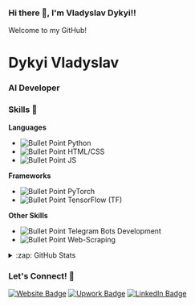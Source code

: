 ### Hi there 👋, I'm Vladyslav Dykyi!!

Welcome to my GitHub!

# Dykyi Vladyslav
### AI Developer

### Skills 🧰

**Languages**
- ![Bullet Point](https://github.com/dykyivladk1/About/blob/c0a57f72a28daef6a7f02ee66105fae26b85f1bd/images/pointer.png) Python
- ![Bullet Point](https://github.com/dykyivladk1/About/blob/c0a57f72a28daef6a7f02ee66105fae26b85f1bd/images/pointer.png) HTML/CSS
- ![Bullet Point](https://github.com/dykyivladk1/About/blob/c0a57f72a28daef6a7f02ee66105fae26b85f1bd/images/pointer.png) JS

**Frameworks**
- ![Bullet Point](https://github.com/dykyivladk1/About/blob/c0a57f72a28daef6a7f02ee66105fae26b85f1bd/images/pointer.png) PyTorch
- ![Bullet Point](https://github.com/dykyivladk1/About/blob/c0a57f72a28daef6a7f02ee66105fae26b85f1bd/images/pointer.png) TensorFlow (TF)

**Other Skills**
- ![Bullet Point](https://github.com/dykyivladk1/About/blob/c0a57f72a28daef6a7f02ee66105fae26b85f1bd/images/pointer.png) Telegram Bots Development
- ![Bullet Point](https://github.com/dykyivladk1/About/blob/c0a57f72a28daef6a7f02ee66105fae26b85f1bd/images/pointer.png) Web-Scraping

<details>
  <summary>:zap: GitHub Stats</summary>

  ![Vladyslav's GitHub stats](https://github-readme-stats.vercel.app/api?username=dykyivladk1&show_icons=true&theme=radical)

</details>

### Let's Connect! 🤝

[![Website Badge](https://img.shields.io/badge/-portfolio-0A0A0A?style=for-the-badge&logo=About.me&logoColor=white)](https://portcode.at/)
[![Upwork Badge](https://img.shields.io/badge/-Upwork-6FDA44?style=for-the-badge&logo=Upwork&logoColor=white)](https://www.upwork.com/freelancers/~01186f04fc2a233a08)
[![LinkedIn Badge](https://img.shields.io/badge/-LinkedIn-0077B5?style=for-the-badge&logo=linkedin&logoColor=white)](https://www.linkedin.com/in/vlad-dykyi-4321a9283/)
